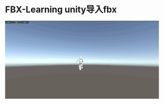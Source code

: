 # FBX-Learning unity导入fbx

![](https://github.com/zengbaocheng-996/FBX-Learning/blob/6ac628def967532e80b0088d9ccb41bac6aa2a29/My%20project(2)/game_demo.gif)

